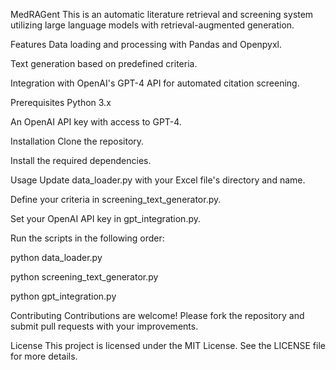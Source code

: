 MedRAGent
This is an automatic literature retrieval and screening system utilizing large language models with retrieval-augmented generation.

Features
Data loading and processing with Pandas and Openpyxl.

Text generation based on predefined criteria.

Integration with OpenAI's GPT-4 API for automated citation screening.

Prerequisites
Python 3.x

An OpenAI API key with access to GPT-4.

Installation
Clone the repository.

Install the required dependencies.

Usage
Update data_loader.py with your Excel file's directory and name.

Define your criteria in screening_text_generator.py.

Set your OpenAI API key in gpt_integration.py.

Run the scripts in the following order:

python data_loader.py

python screening_text_generator.py

python gpt_integration.py

Contributing
Contributions are welcome! Please fork the repository and submit pull requests with your improvements.

License
This project is licensed under the MIT License. See the LICENSE file for more details.
